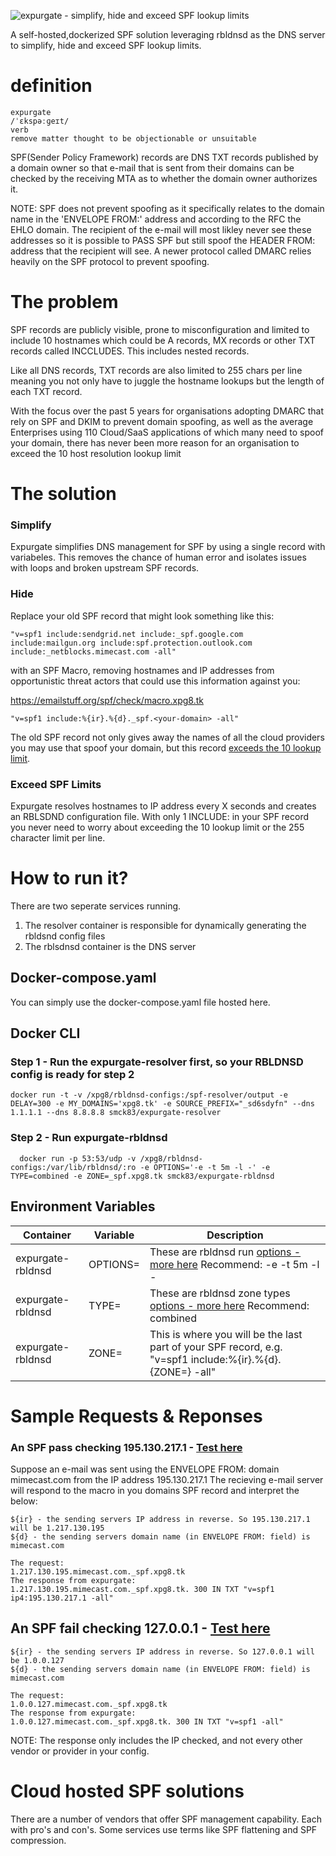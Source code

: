 ![expurgate - simplify, hide and exceed SPF lookup limits](https://github.com/smck83/expurgate/blob/main/expurgate.png?raw=true)

A self-hosted,dockerized SPF solution leveraging rbldnsd as the DNS server to simplify, hide and exceed SPF lookup limits.

 # definition
    expurgate
    /ˈɛkspəːɡeɪt/
    verb
    remove matter thought to be objectionable or unsuitable

SPF(Sender Policy Framework) records are DNS TXT records published by a domain owner so that e-mail that is sent from their domains can be checked by the receiving MTA as to whether the domain owner authorizes it.

NOTE: SPF does not prevent spoofing as it specifically relates to the domain name in the 'ENVELOPE FROM:' address and according to the RFC the EHLO domain. The recipient of the e-mail will most likley never see these addresses so it is possible to PASS SPF but still spoof the HEADER FROM: address that the recipient will see. A newer protocol called DMARC relies heavily on the SPF protocol to prevent spoofing.

# The problem
SPF records are publicly visible, prone to misconfiguration and limited to include 10 hostnames which could be A records, MX records or other TXT records called INCCLUDES. This includes nested records. 

Like all DNS records, TXT records are also limited to 255 chars per line meaning you not only have to juggle the hostname lookups but the length of each TXT record.



With the focus over the past 5 years for organisations adopting DMARC that rely on SPF and DKIM to prevent domain spoofing, as well as the average Enterprises using 110 Cloud/SaaS applications of which many need to spoof your domain, there has never been more reason for an organisation to exceed the 10 host resolution lookup limit

# The solution
### Simplify
Expurgate simplifies DNS management for SPF by using a single record with variabeles. This removes the chance of human error and isolates issues with loops and broken upstream SPF records.

### Hide
Replace your old SPF record that might look something like this:

    "v=spf1 include:sendgrid.net include:_spf.google.com include:mailgun.org include:spf.protection.outlook.com include:_netblocks.mimecast.com -all"

with an SPF Macro, removing hostnames and IP addresses from opportunistic threat actors that could use this information against you:

https://emailstuff.org/spf/check/macro.xpg8.tk

    "v=spf1 include:%{ir}.%{d}._spf.<your-domain> -all"

The old SPF record not only gives away the names of all the cloud providers you may use that spoof your domain, but this record [exceeds the 10 lookup limit](https://emailstuff.org/spf/check/10plus.xpg8.tk).


### Exceed SPF Limits
Expurgate resolves hostnames to IP address every X seconds and creates an RBLSDND configuration file. With only 1 INCLUDE: in your SPF record you never need to worry about exceeding the 10 lookup limit or the 255 character limit per line.

# How to run it?
There are two seperate services running. 
 1. The resolver container is responsible for dynamically generating the rbldsnd config files
 2. The rblsdnsd container is the DNS server

## Docker-compose.yaml
You can simply use the docker-compose.yaml file hosted here.

## Docker CLI
### Step 1 - Run the expurgate-resolver first, so your RBLDNSD config is ready for step 2
    docker run -t -v /xpg8/rbldnsd-configs:/spf-resolver/output -e DELAY=300 -e MY_DOMAINS='xpg8.tk' -e SOURCE_PREFIX="_sd6sdyfn" --dns 1.1.1.1 --dns 8.8.8.8 smck83/expurgate-resolver

### Step 2 - Run expurgate-rbldnsd
      docker run -p 53:53/udp -v /xpg8/rbldnsd-configs:/var/lib/rbldnsd/:ro -e OPTIONS='-e -t 5m -l -' -e TYPE=combined -e ZONE=_spf.xpg8.tk smck83/expurgate-rbldnsd
## Environment Variables
| Container  | Variable | Description |
| ------------- | ------------- | ------------- |
| expurgate-rbldnsd  | OPTIONS= | These are rbldnsd run [options - more here](https://linux.die.net/man/8/rbldnsd) Recommend: -e -t 5m -l - |
| expurgate-rbldnsd  | TYPE= | These are rbldnsd zone types [options - more here](https://linux.die.net/man/8/rbldnsd) Recommend: combined |
| expurgate-rbldnsd  | ZONE= | This is where you will be the last part of your SPF record, e.g. "v=spf1 include:%{ir}.%{d}.{ZONE=} -all" |

# Sample Requests & Reponses
### An SPF pass checking 195.130.217.1 - [Test here](https://www.digwebinterface.com/?hostnames=1.217.130.195.mimecast.com._spf.xpg8.tk&type=TXT&ns=resolver&useresolver=8.8.4.4&nameservers=)

Suppose an e-mail was sent using the ENVELOPE FROM: domain mimecast.com from the IP address 195.130.217.1
The recieving e-mail server will respond to the macro in you domains SPF record and interpret the below:

    ${ir} - the sending servers IP address in reverse. So 195.130.217.1 will be 1.217.130.195
    ${d} - the sending servers domain name (in ENVELOPE FROM: field) is mimecast.com

    The request: 
    1.217.130.195.mimecast.com._spf.xpg8.tk
    The response from expurgate:
    1.217.130.195.mimecast.com._spf.xpg8.tk. 300 IN	TXT "v=spf1 ip4:195.130.217.1 -all"

## An SPF fail checking 127.0.0.1 - [Test here](https://www.digwebinterface.com/?hostnames=1.0.0.127.mimecast.com._spf.xpg8.tk&type=TXT&ns=resolver&useresolver=8.8.4.4&nameservers=)

    ${ir} - the sending servers IP address in reverse. So 127.0.0.1 will be 1.0.0.127
    ${d} - the sending servers domain name (in ENVELOPE FROM: field) is mimecast.com

    The request: 
    1.0.0.127.mimecast.com._spf.xpg8.tk
    The response from expurgate:
    1.0.0.127.mimecast.com._spf.xpg8.tk. 300 IN	TXT "v=spf1 -all"

NOTE: The response only includes the IP checked, and not every other vendor or provider in your config.

# Cloud hosted SPF solutions
There are a number of vendors that offer SPF management capability. Each with pro's and con's. Some services use terms like SPF flattening and SPF compression.
